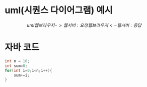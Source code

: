 # uml(시퀀스 다이어그램) 예시
$$uml
웹브라우저 -> 웹서버 : 요청
웹브라우저 <- 웹서버 : 응답
$$

# 자바 코드
```java
int n = 10;
int sum=0;
for(int i=0;i<n;i++){
    sum+=i;
}
```